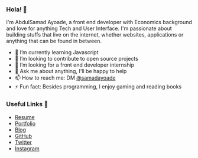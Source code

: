 ### Hola! 👋

I'm AbdulSamad Ayoade, a front end developer with Economics background and love for anything Tech and User Interface. I'm passionate about building stuffs that live on the internet, whether websites, applications or anything that can be found in between.

- 🌱 I’m currently learning Javascript
- 👯 I’m looking to contribute to open source projects
- 🤔 I’m looking for a front end developer internship
- 💬 Ask me about anything, I'll be happy to help
- 📫 How to reach me: DM [@samadayoade](https://twitter.com/samadayoade)
- ⚡ Fun fact: Besides programming, I enjoy gaming and reading books

### Useful Links 💙

- [Resume](https://drive.google.com/file/d/10GKdScol1BXsMQm)
- [Portfolio](https://abdulsamadayoade.github.io/portfolio)
- [Blog](https://hashnode.com/@Abdulsamad)
- [GitHub](https://github.com/abdulsamadayoade)
- [Twitter](https://twitter.com/samadayoade)
- [Instagram](https://www.instagram.com/remitheog/)
